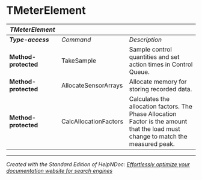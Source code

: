 # TMeterElement

| ***TMeterElement*** |  |  |
| --- | --- | --- |
| ***Type-access*** | *Command* | *Description* |
| **Method-protected** | TakeSample | Sample control quantities and set action times in Control Queue. |
| **Method-protected** | AllocateSensorArrays | Allocate memory for storing recorded data. |
| **Method-protected** | CalcAllocationFactors | Calculates the allocation factors. The Phase Allocation Factor is the amount that the load must change to match the measured peak. |



***
_Created with the Standard Edition of HelpNDoc: [Effortlessly optimize your documentation website for search engines](<https://www.helpndoc.com/feature-tour/produce-html-websites/>)_
